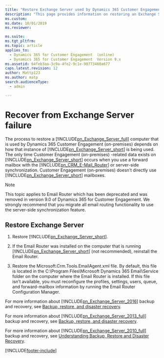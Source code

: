 ```yaml
---
title: "Restore Exchange Server used by Dynamics 365 Customer Engagement (on-premises)"
description: "This page provides information on restoring an Exchange Server used by Customer Engagement (on-premises) depending on how it's being used."
ms.custom: 
ms.date: 10/01/2019
ms.reviewer: 

ms.suite: 
ms.tgt_pltfrm: 
ms.topic: article
applies_to: 
  - Dynamics 365 for Customer Engagement  (online)
  - Dynamics 365 for Customer Engagement  Version 9.x
ms.assetid: 64feb3aa-3c9a-4fe2-9c1e-98773460a677
caps.latest.revision: 12
author: Mattp123
ms.author: matp
search.audienceType: 
  - admin

---
```

# Recover from Exchange Server failure

The process to restore a [!INCLUDE[pn_Exchange_Server_full](../includes/pn-exchange-server-full.md)] computer that is used by Dynamics 365 Customer Engagement (on-premises) depends on how that instance of [!INCLUDE[pn_Exchange_Server_short](../includes/pn-exchange-server-short.md)] is being used. The only time Customer Engagement (on-premises) -related data exists on [!INCLUDE[pn_Exchange_Server_short](../includes/pn-exchange-server-short.md)] occurs when you use a forward mailbox with the [!INCLUDE[pn_CRM_E-Mail_Router](../includes/pn-crm-e-mail-router.md)] or server-side synchronization. Customer Engagement (on-premises) doesn’t directly use [!INCLUDE[pn_Exchange_Server_short](../includes/pn-exchange-server-short.md)] mailboxes.  

> [!NOTE]
> This topic applies to Email Router which has been deprecated and was removed in version 9.0 of Dynamics 365 for Customer Engagement. We strongly recommend that you migrate all email routing functionality to use the server-side synchronization feature.
  
## Restore Exchange Server  
  
1. Restore [!INCLUDE[pn_Exchange_Server_short](../includes/pn-exchange-server-short.md)].  
  
2. If the Email Router was installed on the computer that is running [!INCLUDE[pn_Exchange_Server_short](../includes/pn-exchange-server-short.md)] (not recommended), reinstall the Email Router.  
  
3. Restore the Microsoft.Crm.Tools.EmailAgent.xml file. By default, this file is located in the C:\Program Files\Microsoft Dynamics 365 Email\Service folder on the computer where the Email Router is installed. If this file isn’t available, you must reconfigure the profiles, settings, users, queue, and forward-mailbox information by running the Email Router Configuration Manager.  
  
For more information about [!INCLUDE[pn_Exchange_Server_2016](../includes/pn-exchange-server-2016-short.md)] backup and recovery, see [Backup, restore, and disaster recovery](/Exchange/high-availability/disaster-recovery/disaster-recovery).  

For more information about [!INCLUDE[pn_Exchange_Server_2013_full](../includes/pn-exchange-server-2013-full.md)] backup and recovery, see [Backup, restore, and disaster recovery](https://technet.microsoft.com/library/dd876874\(v=exchg.150\).aspx).  
  
For more information about [!INCLUDE[pn_Exchange_Server_2010_full](../includes/pn-exchange-server-2010-full.md)] backup and recovery, see [Understanding Backup, Restore and Disaster Recovery](https://technet.microsoft.com/library/dd876874\(v=exchg.141\).aspx).  



[!INCLUDE[footer-include](../../../includes/footer-banner.md)]
